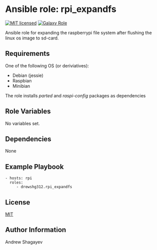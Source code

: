 Ansible role: rpi_expandfs
=========

[![MIT licensed][mit-badge]][mit-link]
[![Galaxy Role][role-badge]][galaxy-link]

Ansible role for expanding the raspberrypi file system after flushing the linux os image to sd-card.

Requirements
------------

One of the following OS (or deriviatives):
 - Debian (jessie)
 - Raspbian
 - Minibian

The role installs *parted* and *raspi-config* packages as dependencies

Role Variables
--------------

No variables set.

Dependencies
------------

None

Example Playbook
----------------

    - hosts: rpi
      roles:
         - drewshg312.rpi_expandfs

License
-------

[MIT][mit-link]

Author Information
------------------

Andrew Shagayev

[role-badge]: https://img.shields.io/badge/role-drew--kun.rpi__expandfs-green.svg
[galaxy-link]: https://galaxy.ansible.com/drew-kun/rpi_expandfs/
[mit-badge]: https://img.shields.io/badge/license-MIT-blue.svg
[mit-link]: https://raw.githubusercontent.com/drew-kun/ansible-rpi_expandfs/master/LICENSE
